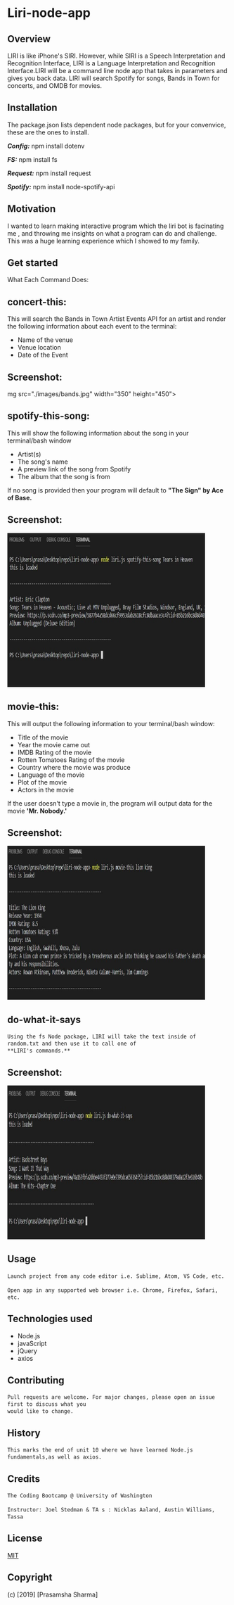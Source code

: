 # Liri-node-app
## Overview
LIRI is like iPhone's SIRI. However, while SIRI is a Speech Interpretation and Recognition Interface,
LIRI is a Language Interpretation and Recognition Interface.LIRI will be a command line node app that 
takes in parameters and gives you back data. LIRI will search Spotify for songs, Bands in Town for 
concerts, and OMDB for movies.

## Installation
The package.json lists dependent node packages, but for your convenvice, these are the ones to install.

***Config:***
npm install dotenv

***FS:***
npm install fs

***Request:***
npm install request

***Spotify:***
npm install node-spotify-api

## Motivation 
I wanted to learn making interactive program which the liri bot is facinating me , and throwing me 
insights on what a program can do and challenge. This was a huge learning experience which I showed 
to my family.

## Get started
What Each Command Does:

## concert-this:

This will search the Bands in Town Artist Events API for an artist and render the following 
information about each event to the terminal:

* Name of the venue 
* Venue location
* Date of the Event 


## Screenshot:
 
 mg src="./images/bands.jpg" width="350" height="450"> 

## spotify-this-song:

This will show the following information about the song in your terminal/bash window

* Artist(s)
* The song's name
* A preview link of the song from Spotify
* The album that the song is from

If no song is provided then your program will default to **"The Sign" by Ace of Base.**

## Screenshot:
<img src="./images/song.jpg" width="450" height="350"> 

## movie-this:

This will output the following information to your terminal/bash window:

* Title of the movie
* Year the movie came out
* IMDB Rating of the movie
* Rotten Tomatoes Rating of the movie
* Country where the movie was produce
* Language of the movie
* Plot of the movie
* Actors in the movie

If the user doesn't type a movie in, the program will output data for the movie **'Mr. Nobody.'**

## Screenshot:
<img src="./images/movie.jpg" width="450" height="350"> 

## do-what-it-says
```
Using the fs Node package, LIRI will take the text inside of random.txt and then use it to call one of
**LIRI's commands.**
```
## Screenshot:
<img src="./images/dowhat.jpg" width="450" height="350"> 

## Usage
```
Launch project from any code editor i.e. Sublime, Atom, VS Code, etc.

Open app in any supported web browser i.e. Chrome, Firefox, Safari, etc.
```
## Technologies used

* Node.js
* javaScript
* jQuery
* axios

## Contributing
```
Pull requests are welcome. For major changes, please open an issue first to discuss what you
would like to change.
```
## History
```
This marks the end of unit 10 where we have learned Node.js fundamentals,as well as axios.
```
## Credits
```
The Coding Bootcamp @ University of Washington

Instructor: Joel Stedman & TA s : Nicklas Aaland, Austin Williams, Tassa
```

## License
[MIT](https://choosealicense.com/licenses/mit/)

## Copyright
(c) [2019] [Prasamsha Sharma]
